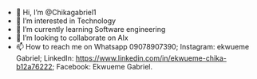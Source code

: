 - 👋 Hi, I’m @Chikagabriel1
- 👀 I’m interested in Technology
- 🌱 I’m currently learning Software engineering
- 💞️ I’m looking to collaborate on Alx
- 📫 How to reach me on Whatsapp 09078907390; Instagram: ekwueme Gabriel; LinkedIn: 
https://www.linkedin.com/in/ekwueme-chika-b12a76222; Facebook: Ekwueme Gabriel.
<!---
Chikagabriel1/Chikagabriel1 is a ✨ special ✨ repository because its `README.md` (this file) appears on your GitHub profile.
You can click the Preview link to take a look at your changes.
--->
